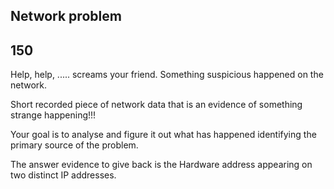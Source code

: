 ## Network problem

## 150

Help, help, ..... screams your friend. Something suspicious happened on the network.

Short recorded piece of network data that is an evidence of something strange happening!!!

Your goal is to  analyse and figure it out what has happened identifying the primary source of the problem.

The answer evidence to give back is the Hardware address appearing on two distinct IP addresses.